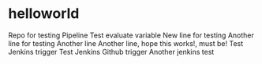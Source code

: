 # helloworld
Repo for testing Pipeline
Test evaluate variable
New line for testing
Another line for testing
Another line
Another line, hope this works!, must be!
Test Jenkins trigger
Test Jenkins Github trigger
Another jenkins test
